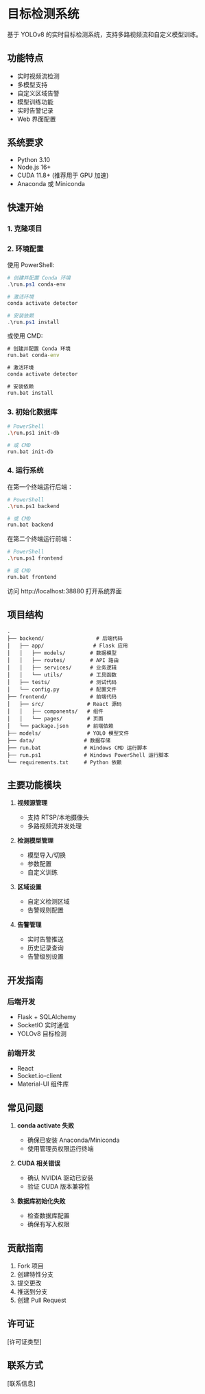 # 目标检测系统

基于 YOLOv8 的实时目标检测系统，支持多路视频流和自定义模型训练。

## 功能特点

- 实时视频流检测
- 多模型支持
- 自定义区域告警
- 模型训练功能
- 实时告警记录
- Web 界面配置

## 系统要求

- Python 3.10
- Node.js 16+
- CUDA 11.8+ (推荐用于 GPU 加速)
- Anaconda 或 Miniconda

## 快速开始

### 1. 克隆项目


### 2. 环境配置

使用 PowerShell:

```powershell
# 创建并配置 Conda 环境
.\run.ps1 conda-env

# 激活环境
conda activate detector

# 安装依赖
.\run.ps1 install
```

或使用 CMD:
```cmd
# 创建并配置 Conda 环境
run.bat conda-env

# 激活环境
conda activate detector

# 安装依赖
run.bat install
```

### 3. 初始化数据库

```bash
# PowerShell
.\run.ps1 init-db

# 或 CMD
run.bat init-db
```

### 4. 运行系统

在第一个终端运行后端：

```bash
# PowerShell
.\run.ps1 backend

# 或 CMD
run.bat backend
```

在第二个终端运行前端：

```bash
# PowerShell
.\run.ps1 frontend

# 或 CMD
run.bat frontend
```

访问 http://localhost:38880 打开系统界面

## 项目结构

```
.
├── backend/                 # 后端代码
│   ├── app/                # Flask 应用
│   │   ├── models/        # 数据模型
│   │   ├── routes/        # API 路由
│   │   ├── services/      # 业务逻辑
│   │   └── utils/         # 工具函数
│   ├── tests/             # 测试代码
│   └── config.py          # 配置文件
├── frontend/              # 前端代码
│   ├── src/              # React 源码
│   │   ├── components/   # 组件
│   │   └── pages/        # 页面
│   └── package.json      # 前端依赖
├── models/               # YOLO 模型文件
├── data/                # 数据存储
├── run.bat              # Windows CMD 运行脚本
├── run.ps1              # Windows PowerShell 运行脚本
└── requirements.txt     # Python 依赖
```

## 主要功能模块

1. **视频源管理**
   - 支持 RTSP/本地摄像头
   - 多路视频流并发处理

2. **检测模型管理**
   - 模型导入/切换
   - 参数配置
   - 自定义训练

3. **区域设置**
   - 自定义检测区域
   - 告警规则配置

4. **告警管理**
   - 实时告警推送
   - 历史记录查询
   - 告警级别设置

## 开发指南

### 后端开发
- Flask + SQLAlchemy
- SocketIO 实时通信
- YOLOv8 目标检测

### 前端开发
- React
- Socket.io-client
- Material-UI 组件库

## 常见问题

1. **conda activate 失败**
   - 确保已安装 Anaconda/Miniconda
   - 使用管理员权限运行终端

2. **CUDA 相关错误**
   - 确认 NVIDIA 驱动已安装
   - 验证 CUDA 版本兼容性

3. **数据库初始化失败**
   - 检查数据库配置
   - 确保有写入权限

## 贡献指南

1. Fork 项目
2. 创建特性分支
3. 提交更改
4. 推送到分支
5. 创建 Pull Request

## 许可证

[许可证类型]

## 联系方式

[联系信息]
